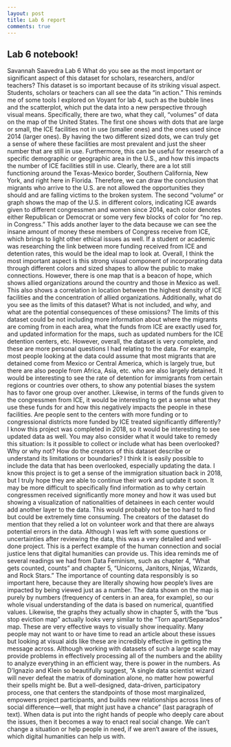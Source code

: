 ```yaml
---
layout: post
title: Lab 6 report
comments: true
--- 
```


## Lab 6 notebook!
Savannah Saavedra 
Lab 6 
 What do you see as the most important or significant aspect of this dataset for scholars, researchers, and/or teachers? 
This dataset is so important because of its striking visual aspect. Students, scholars or teachers can all see the data “in action.” This reminds me of some tools I explored on Voyant for lab 4, such as the bubble lines and the scatterplot, which put the data into a new perspective through visual means. Specifically, there are two, what they call, “volumes” of data on the map of the United States. The first one shows with dots that are large or small, the ICE facilities not in use (smaller ones) and the ones used since 2014 (larger ones). By having the two different sized dots, we can truly get a sense of where these facilities are most prevalent and just the sheer number that are still in use. Furthermore, this can be useful for research of a specific demographic or geographic area in the U.S., and how this impacts the number of ICE facilities still in use. Clearly, there are a lot still functioning around the Texas-Mexico border, Southern California, New York, and right here in Florida. Therefore, we can draw the conclusion that migrants who arrive to the U.S. are not allowed the opportunities they should and are falling victims to the broken system. The second “volume” or graph shows the map of the U.S. in different colors, indicating ICE awards given to different congressmen and women since 2014, each color denotes either Republican or Democrat or some very few blocks of color for “no rep. in Congress.” This adds another layer to the data because we can see the insane amount of money these members of Congress receive from ICE, which brings to light other ethical issues as well. If a student or academic was researching the link between more funding received from ICE and detention rates, this would be the ideal map to look at. Overall, I think the most important aspect is this strong visual component of incorporating data through different colors and sized shapes to allow the public to make connections. However, there is one map that is a beacon of hope, which shows allied organizations around the country and those in Mexico as well. This also shows a correlation in location between the highest density of ICE facilities and the concentration of allied organizations.
Additionally, what do you see as the limits of this dataset? What is not included, and why, and what are the potential consequences of these omissions?
The limits of this dataset could be not including more information about where the migrants are coming from in each area, what the funds from ICE are exactly used for, and updated information for the maps, such as updated numbers for the ICE detention centers, etc. However, overall, the dataset is very complete, and these are more personal questions I had relating to the data. For example, most people looking at the data could assume that most migrants that are detained come from Mexico or Central America, which is largely true, but there are also people from Africa, Asia, etc. who are also largely detained. It would be interesting to see the rate of detention for immigrants from certain regions or countries over others, to show any potential biases the system has to favor one group over another. Likewise, in terms of the funds given to the congressmen from ICE, it would be interesting to get a sense what they use these funds for and how this negatively impacts the people in these facilities. Are people sent to the centers with more funding or to congressional districts more funded by ICE treated significantly differently? I know this project was completed in 2018, so it would be interesting to see updated data as well. 
You may also consider what it would take to remedy this situation: Is it possible to collect or include what has been overlooked? Why or why not? How do the creators of this dataset describe or understand its limitations or boundaries?
I think it is easily possible to include the data that has been overlooked, especially updating the data. I know this project is to get a sense of the immigration situation back in 2018, but I truly hope they are able to continue their work and update it soon. It may be more difficult to specifically find information as to why certain congressmen received significantly more money and how it was used but showing a visualization of nationalities of detainees in each center would add another layer to the data. This would probably not be too hard to find but could be extremely time consuming. The creators of the dataset do mention that they relied a lot on volunteer work and that there are always potential errors in the data. Although I was left with some questions or uncertainties after reviewing the data, this was a very detailed and well-done project. This is a perfect example of the human connection and social justice lens that digital humanities can provide us. This idea reminds me of several readings we had from Data Feminism, such as chapter 4, “What gets counted, counts” and chapter 5, “Unicorns, Janitors, Ninjas, Wizards, and Rock Stars.” The importance of counting data responsibly is so important here, because they are literally showing how people’s lives are impacted by being viewed just as a number. The data shown on the map is purely by numbers (frequency of centers in an area, for example), so our whole visual understanding of the data is based on numerical, quantified values. Likewise, the graphs they actually show in chapter 5, with the “bus stop eviction map” actually looks very similar to the “Torn apart/Separados” map. These are very effective ways to visually show inequality. Many people may not want to or have time to read an article about these issues but looking at visual aids like these are incredibly effective in getting the message across. Although working with datasets of such a large scale may provide problems in effectively processing all of the numbers and the ability to analyze everything in an efficient way, there is power in the numbers. As D’Ignazio and Klein so beautifully suggest, “A single data scientist wizard will never defeat the matrix of domination alone, no matter how powerful their spells might be. But a well-designed, data-driven, participatory process, one that centers the standpoints of those most marginalized, empowers project participants, and builds new relationships across lines of social difference—well, that might just have a chance” (last paragraph of text). When data is put into the right hands of people who deeply care about the issues, then it becomes a way to enact real social change. We can’t change a situation or help people in need, if we aren’t aware of the issues, which digital humanities can help us with. 


